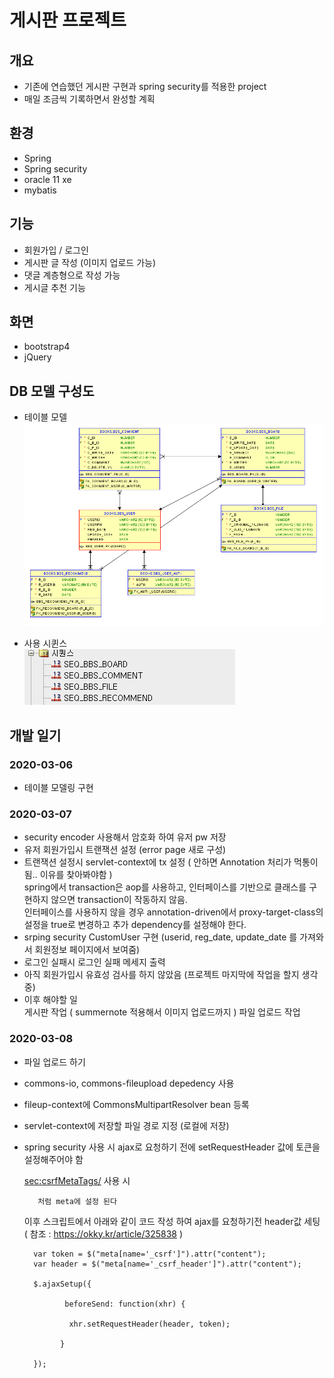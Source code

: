 # 게시판 프로젝트

## 개요
* 기존에 연습했던 게시판 구현과 spring security를 적용한 project
* 매일 조금씩 기록하면서 완성할 계획

## 환경
* Spring
* Spring security
* oracle 11 xe
* mybatis

## 기능
* 회원가입 / 로그인
* 게시판 글 작성 (이미지 업로드 가능)
* 댓글 계층형으로 작성 가능
* 게시글 추천 기능

## 화면
* bootstrap4
* jQuery

## DB 모델 구성도
* 테이블 모델 <br>
![table_modeling](table_modeling.png)

* 사용 시퀸스 <br>
![sequence](sequence.png)

## 개발 일기

### 2020-03-06
* 테이블 모델링 구현

### 2020-03-07
* security encoder 사용해서 암호화 하여 유저 pw 저장
* 유저 회원가입시 트랜잭션 설정 (error page 새로 구성)
* 트랜잭션 설정시 servlet-context에 tx 설정 ( 안하면 Annotation 처리가 먹통이 됨.. 이유를 찾아봐야함 )<br>
  spring에서 transaction은 aop를 사용하고, 인터페이스를 기반으로 클래스를 구현하지 않으면 transaction이 작동하지 않음.<br>
  인터페이스를 사용하지 않을 경우 annotation-driven에서 proxy-target-class의 설정을 true로 변경하고 추가 dependency를 설정해야 한다.
* srping security CustomUser 구현 (userid, reg_date, update_date 를 가져와서 회원정보 페이지에서 보여줌)
* 로그인 실패시 로그인 실패 메세지 출력
* 아직 회원가입시 유효성 검사를 하지 않았음 (프로젝트 마지막에 작업을 할지 생각중)
* 이후 해야할 일<br>
	게시판 작업 ( summernote 적용해서 이미지 업로드까지 )
	파일 업로드 작업 

### 2020-03-08
* 파일 업로드 하기
* commons-io, commons-fileupload depedency 사용
* fileup-context에 CommonsMultipartResolver bean 등록
* servlet-context에 저장할 파일 경로 지정 (로컬에 저장)	
* spring security 사용 시 ajax로 요청하기 전에 setRequestHeader 값에 토큰을 설정해주어야 함 <br>

    <sec:csrfMetaTags/> 사용 시 
    
    <meta name="_csrf_parameter" content="_csrf" />
    <meta name="_csrf_header" content="X-CSRF-TOKEN" />
    <meta name="_csrf" content="c8ab0388-08f6-41a7-bf77-c646b6fc5f54" /> 
    
         처럼 meta에 설정 된다 

  
  이후 스크립트에서 아래와 같이 코드 작성 하여 ajax를 요청하기전 header값 세팅 ( 참조 : https://okky.kr/article/325838 ) <br>
  
		var token = $("meta[name='_csrf']").attr("content");
		var header = $("meta[name='_csrf_header']").attr("content");

		$.ajaxSetup({

	           beforeSend: function(xhr) {

	        	xhr.setRequestHeader(header, token);

	          }

	    });
 
 
